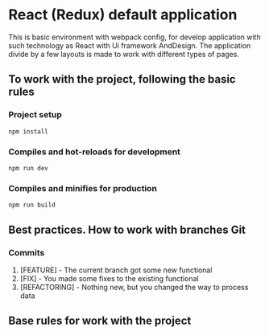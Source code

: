 # React (Redux) default application

This is basic environment with webpack config, for develop application with such technology as React with Ui framework AndDesign. The application divide by a few layouts is made to work with different types of pages.

## To work with the project, following the basic rules

### Project setup
```
npm install
```

### Compiles and hot-reloads for development
```
npm run dev
```

### Compiles and minifies for production
```
npm run build
```

## Best practices. How to work with branches Git

### Commits

1. [FEATURE] - The current branch got some new functional
2. [FIX] - You made some fixes to the existing functional
3. [REFACTORING] - Nothing new, but you changed the way to process data

## Base rules for work with the project
